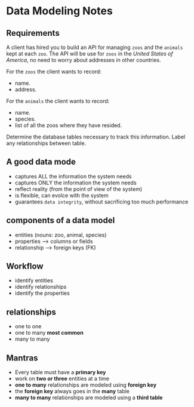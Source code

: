 # Data Modeling Notes

## Requirements

A client has hired you to build an API for managing `zoos` and the `animals` kept at each `zoo`. The API will be use for `zoos` in the _United States of America_, no need to worry about addresses in other countries.

For the `zoos` the client wants to record:

- name.
- address.

For the `animals` the client wants to record:

- name.
- species.
- list of all the zoos where they have resided.

Determine the database tables necessary to track this information.
Label any relationships between table.


## A good data mode

- captures ALL the information the system needs
- captures ONLY the information the system needs
- reflect reality (from the point of view of the system)
- is flexible, can evolce with the system
- guarantees `data integrity`, without sacrificing too much performance

## components of a data model

- entities (nouns: zoo, animal, species)
- properties --> columns or fields
- relationship --> foreign keys (FK)

## Workflow

- identify entities
- identify relationships
- identify the properties

## relationships
- one to one
- one to many **most common**
- many to many

## Mantras 

- Every table must have a **primary key**
- work on **two or three** entities at a time
- **one to many** relationships are modeled using **foreign key**
- the **foreign key** always goes in the **many** table
- **many to many** relationships are modeled using a **third table**